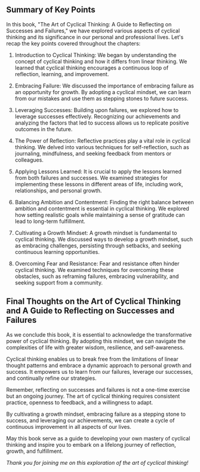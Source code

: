 
Summary of Key Points
---------------------

In this book, "The Art of Cyclical Thinking: A Guide to Reflecting on Successes and Failures," we have explored various aspects of cyclical thinking and its significance in our personal and professional lives. Let's recap the key points covered throughout the chapters:

1. Introduction to Cyclical Thinking: We began by understanding the concept of cyclical thinking and how it differs from linear thinking. We learned that cyclical thinking encourages a continuous loop of reflection, learning, and improvement.

2. Embracing Failure: We discussed the importance of embracing failure as an opportunity for growth. By adopting a cyclical mindset, we can learn from our mistakes and use them as stepping stones to future success.

3. Leveraging Successes: Building upon failures, we explored how to leverage successes effectively. Recognizing our achievements and analyzing the factors that led to success allows us to replicate positive outcomes in the future.

4. The Power of Reflection: Reflective practices play a vital role in cyclical thinking. We delved into various techniques for self-reflection, such as journaling, mindfulness, and seeking feedback from mentors or colleagues.

5. Applying Lessons Learned: It is crucial to apply the lessons learned from both failures and successes. We examined strategies for implementing these lessons in different areas of life, including work, relationships, and personal growth.

6. Balancing Ambition and Contentment: Finding the right balance between ambition and contentment is essential in cyclical thinking. We explored how setting realistic goals while maintaining a sense of gratitude can lead to long-term fulfillment.

7. Cultivating a Growth Mindset: A growth mindset is fundamental to cyclical thinking. We discussed ways to develop a growth mindset, such as embracing challenges, persisting through setbacks, and seeking continuous learning opportunities.

8. Overcoming Fear and Resistance: Fear and resistance often hinder cyclical thinking. We examined techniques for overcoming these obstacles, such as reframing failures, embracing vulnerability, and seeking support from a community.

Final Thoughts on the Art of Cyclical Thinking and A Guide to Reflecting on Successes and Failures
--------------------------------------------------------------------------------------------------

As we conclude this book, it is essential to acknowledge the transformative power of cyclical thinking. By adopting this mindset, we can navigate the complexities of life with greater wisdom, resilience, and self-awareness.

Cyclical thinking enables us to break free from the limitations of linear thought patterns and embrace a dynamic approach to personal growth and success. It empowers us to learn from our failures, leverage our successes, and continually refine our strategies.

Remember, reflecting on successes and failures is not a one-time exercise but an ongoing journey. The art of cyclical thinking requires consistent practice, openness to feedback, and a willingness to adapt.

By cultivating a growth mindset, embracing failure as a stepping stone to success, and leveraging our achievements, we can create a cycle of continuous improvement in all aspects of our lives.

May this book serve as a guide to developing your own mastery of cyclical thinking and inspire you to embark on a lifelong journey of reflection, growth, and fulfillment.

*Thank you for joining me on this exploration of the art of cyclical thinking!*

